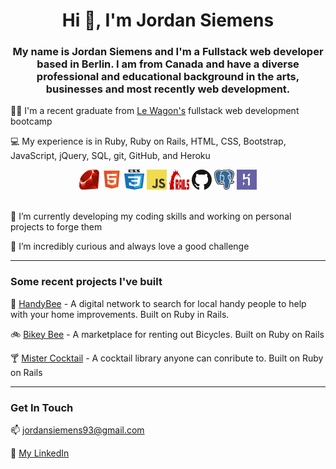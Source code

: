 <h1 align="center">Hi 👋, I'm Jordan Siemens</h1>
<h3 align="center">My name is Jordan Siemens and I'm a Fullstack web developer based in Berlin. I am from Canada and have a diverse professional and educational background in the arts, businesses and most recently web development.</h3>


:man_student:	 I'm a recent graduate from [Le Wagon's](https://www.lewagon.com/) fullstack web development bootcamp

:computer: My experience is in Ruby, Ruby on Rails, HTML, CSS, Bootstrap, JavaScript, jQuery, SQL, git, GitHub, and Heroku

<div display="flex" align="center">
  <img height="32" width="32" src="images/ruby.svg">
  <img height="32" width="32" src="images/html.svg">
  <img height="32" width="32" src="images/css.svg">
  <img height="32" width="32" src="images/javascript.svg">
  <img height="32" width="32" src="images/rails.svg">
  <img height="32" width="32" src="images/github.svg">
  <img height="32" width="32" src="images/postgresql.svg">
  <img height="32" width="32" src="images/heroku.svg">
</div>

<br>

🌱 I’m currently developing my coding skills and working on personal projects to forge them

🤔 I’m incredibly curious and always love a good challenge


<hr>

### Some recent projects I've built

:construction: [HandyBee](https://www.handybee.me/) - A digital network to search for local handy people to help with your home improvements. Built on Ruby in Rails.

:bike: [Bikey Bee](https://airbnb-jordannadroj.herokuapp.com/) - A marketplace for renting out Bicycles. Built on Ruby on Rails

:cocktail: [Mister Cocktail](https://rails-mister-cocktail-470.herokuapp.com/) - A cocktail library anyone can conribute to. Built on Ruby on Rails

<hr>

### Get In Touch

📫 jordansiemens93@gmail.com

:link: [My LinkedIn](https://www.linkedin.com/in/jordan-siemens/)

